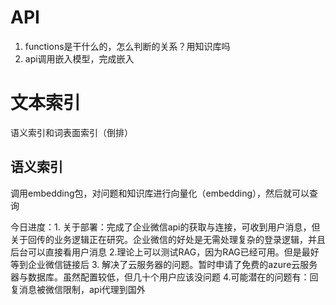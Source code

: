 # API
1. functions是干什么的，怎么判断的关系？用知识库吗
2. api调用嵌入模型，完成嵌入
# 文本索引
语义索引和词表面索引（倒排）
## 语义索引
调用embedding包，对问题和知识库进行向量化（embedding），然后就可以查询

 今日进度：1. 关于部署：完成了企业微信api的获取与连接，可收到用户消息，但关于回传的业务逻辑正在研究。企业微信的好处是无需处理复杂的登录逻辑，并且后台可以直接看用户消息 2.理论上可以测试RAG，因为RAG已经可用。但是最好等到企业微信链接后 3. 解决了云服务器的问题。暂时申请了免费的azure云服务器与数据库。虽然配置较低，但几十个用户应该没问题 4.可能潜在的问题有：回复消息被微信限制，api代理到国外